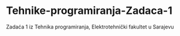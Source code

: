 # Tehnike-programiranja-Zadaca-1
Zadaća 1 iz Tehnika programiranja, Elektrotehnički fakultet u Sarajevu
